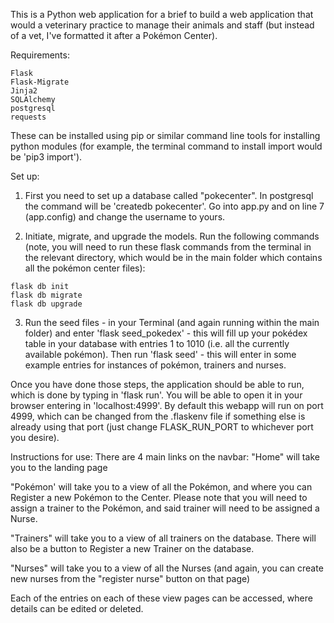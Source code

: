 This is a Python web application for a brief to build a web application that would a veterinary practice to manage their animals and staff (but instead of a vet, I've formatted it after a Pokémon Center).

Requirements:
```
Flask
Flask-Migrate
Jinja2
SQLAlchemy
postgresql
requests
```
These can be installed using pip or similar command line tools for installing python modules (for example, the terminal command to install import would be 'pip3 import').

Set up:
1. First you need to set up a database called "pokecenter". In postgresql the command will be 'createdb pokecenter'. Go into app.py and on line 7 (app.config) and change the username to yours.

2. Initiate, migrate, and upgrade the models. Run the following commands (note, you will need to run these flask commands from the terminal in the relevant directory, which would be in the main folder which contains all the pokémon center files):
```
flask db init
flask db migrate
flask db upgrade
```

3. Run the seed files - in your Terminal (and again running within the main folder) and enter 'flask seed_pokedex' - this will fill up your pokédex table in your database with entries 1 to 1010 (i.e. all the currently available pokémon). Then run 'flask seed' - this will enter in some example entries for instances of pokémon, trainers and nurses.

Once you have done those steps, the application should be able to run, which is done by typing in 'flask run'. You will be able to open it in your browser entering in 'localhost:4999'. By default this webapp will run on port 4999, which can be changed from the .flaskenv file if something else is already using that port (just change FLASK_RUN_PORT to whichever port you desire).

Instructions for use:
There are 4 main links on the navbar:
"Home" will take you to the landing page

"Pokémon' will take you to a view of all the Pokémon, and where you can Register a new Pokémon to the Center. Please note that you will need to assign a trainer to the Pokémon, and said trainer will need to be assigned a Nurse.

"Trainers" will take you to a view of all trainers on the database. There will also be a button to Register a new Trainer on the database.

"Nurses" will take you to a view of all the Nurses (and again, you can create new nurses from the "register nurse" button on that page)

Each of the entries on each of these view pages can be accessed, where details can be edited or deleted.
